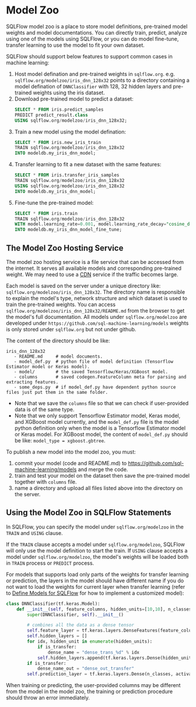 # Model Zoo

SQLFlow model zoo is a place to store model definitions, pre-trained model weights and model documentations. You can directly train, predict, analyze using one of the models using SQLFlow, or you can do model fine-tune, transfer learning to use the model to fit your own dataset.

SQLFlow should support below features to support common cases in machine learning:

1. Host model defination and pre-trained weights in `sqlflow.org`. e.g. `sqlflow.org/modelzoo/iris_dnn_128x32` points to a directory containing a model defination of `DNNClassifier` with 128, 32 hidden layers and pre-trained weights using the iris dataset.
1. Download pre-trained model to predict a dataset:
   ```sql
   SELECT * FROM iris.predict_samples
   PREDICT predict_result.class
   USING sqlflow.org/modelzoo/iris_dnn_128x32;
   ```
1. Train a new model using the model defination:
   ```sql
   SELECT * FROM iris.new_iris_train
   TRAIN sqlflow.org/modelzoo/iris_dnn_128x32
   INTO modeldb.my_iris_dnn_model;
   ```
1. Transfer learning to fit a new dataset with the same features:
   ```sql
   SELECT * FROM iris.transfer_iris_samples
   TRAIN sqlflow.org/modelzoo/iris_dnn_128x32
   USING sqlflow.org/modelzoo/iris_dnn_128x32
   INTO modeldb.my_iris_dnn_model;
   ```
1. Fine-tune the pre-trained model:
   ```sql
   SELECT * FROM iris.train
   TRAIN sqlflow.org/modelzoo/iris_dnn_128x32
   WITH model.learning_rate=0.001, model.learning_rate_decay="cosine_decay" ...
   INTO modeldb.my_iris_dnn_model_fine_tune;
   ```

## The Model Zoo Hosting Service

The model zoo hosting service is a file service that can be accessed from the internet.
It serves all available models and corresponding pre-trained weight. We may need to use
a [CDN](https://en.wikipedia.org/wiki/Content_delivery_network) service if the traffic
becomes large.

Each model is saved on the server under a unique directory like: `sqlflow.org/modelzoo/iris_dnn_128x32`.
The directory name is responsible to explain the model's type, network structure and which dataset is
used to train the pre-trained weights. You can access `sqlflow.org/modelzoo/iris_dnn_128x32/README.md`
from the browser to get the model's full documentation. All models under `sqlflow.org/modelzoo` are
developed under `https://github.com/sql-machine-learning/models` weights is only stored under
`sqlflow.org` but not under github.

The content of the directory should be like:

```
iris_dnn_128x32
   - README.md     # model documents.
   - model_def.py  # python file of model definition (Tensorflow Estimator model or Keras model).
   - model/        # the saved Tensorflow/Keras/XGBoost model.
   - columns       # saved codegen.FeatureColumn meta for parsing and extracting features.
   - some_deps.py  # if model_def.py have dependent python source files just put them in the same folder.
```

- Note that we save the `columns` file so that we can check if user-provided data is of the same type.
- Note that we only support Tensorflow Estimator model, Keras model, and XGBoost model currently, and the
`model_def.py` file is the model python definition only when the model is a Tensorflow Estimator model or Keras model. For XGBoost model, the content of `model_def.py` should be like: `model_type = xgboost.gbtree`.

To publish a new model into the model zoo, you must:

1. commit your model (code and README.md) to https://github.com/sql-machine-learning/models and merge the code.
1. train and test your model on the dataset then save the pre-trained model together with `columns` file.
1. name a directory and upload all files listed above into the directory on the server.

## Using the Model Zoo in SQLFlow Statements

In SQLFlow, you can specify the model under `sqlflow.org/modelzoo` in the `TRAIN` and `USING` clause.

If the `TRAIN` clause accepts a model under `sqlflow.org/modelzoo`, SQLFlow will only use the model definition to start the train. If `USING` clause accepts a model under `sqlflow.org/modelzoo`, the model's
weights will be loaded both in `TRAIN` process or `PREDICT` process.

For models that supports load only parts of the weights for transfer learning or prediction, the layers
in the model should have different name if you do not want to load the weights for current layer when
transfer learning (refer to [Define Models for SQLFlow](desing_customized_model.md) for how to implement a customized model):

```python
class DNNClassifier(tf.keras.Model):
    def __init__(self, feature_columns, hidden_units=[10,10], n_classes=2, is_transfer=False):
        super(DNNClassifier, self).__init__()

        # combines all the data as a dense tensor
        self.feature_layer = tf.keras.layers.DenseFeatures(feature_columns)
        self.hidden_layers = []
        for idx, hidden_unit in enumerate(hidden_units):
            if is_transfer:
                dense_name = "dense_trans_%d" % idx
            self.hidden_layers.append(tf.keras.layers.Dense(hidden_unit, name=dense_name))
        if is_transfer:
            dense_name_out = "dense_out_transfer"
        self.prediction_layer = tf.keras.layers.Dense(n_classes, activation='softmax', name=dense_name_out)
```

When training or predicting, the user-provided columns may be different from the model in the model zoo,
the training or prediction procedure should throw an error immediately.